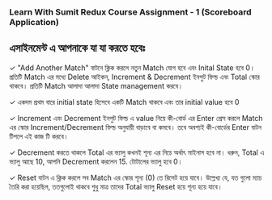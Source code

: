 ### Learn With Sumit Redux Course Assignment - 1 (Scoreboard Application)

## এসাইনমেন্ট এ আপনাকে যা যা করতে হবেঃ

✓ "Add Another Match" বাটনে ক্লিক করলে নতুন Match যোগ হবে এবং Inital State হবে 0। প্রতিটি Match এর মধ্যে Delete আইকন, Increment & Decrement ইনপুট ফিল্ড এবং Total স্কোর থাকবে। প্রতিটি Match আলাদা আলাদা State management করবে।

✓ একদম প্রথম বারে initial state হিসেবে একটি Match থাকবে এবং তার initial value হবে 0

✓ Increment এবং Decrement ইনপুট ফিল্ড এ value নিয়ে কী-বোর্ড এর Enter প্রেস করলে Match এর স্কোর Increment/Decrement ফিল্ড অনুযায়ী বাড়াবে বা কমবে। তবে অবশ্যই কী-বোর্ডের Enter বাটন টিপলে এই কাজ টি করবে।

✓ Decrement করতে থাকলে Total এর ভ্যালু কখনই শূন্য এর নিচে অর্থাৎ মাইনাস হবে না। ধরুন, Total এ ভ্যালু আছে 10, আপনি Decrement করলেন 15. টোটালের ভ্যালু হবে 0।

✓ Reset বাটন এ ক্লিক করলে সব Match এর স্কোর শূন্য (0) তে রিসেট হয়ে যাবে। উল্লেখ্য যে, যত গুলো ম্যাচ তৈরি করা হয়েছিল, ততগুলোই থাকবে শুধু মাত্র তাদের Total ভ্যালু Reset হয়ে শূন্য হয়ে যাবে।
